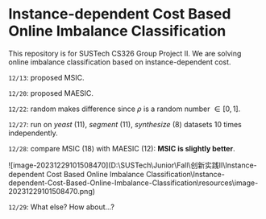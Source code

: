 # Instance-dependent Cost Based Online Imbalance Classification
 This repository is for SUSTech CS326 Group Project Ⅱ. We are solving online imbalance classification based on instance-dependent cost.

`12/13`: proposed MSIC.

`12/20`: proposed MAESIC.

`12/22`: random makes difference since $\rho$ is a random number $\in [0, 1]$.

`12/27`: run on *yeast* (11), *segment* (11), *synthesize* (8) datasets 10 times independently.

`12/28`: compare MSIC (18) with MAESIC (12): **MSIC is slightly better**.

 ![image-20231229101508470](D:\SUSTech\Junior\Fall\创新实践Ⅱ\Instance-dependent Cost Based Online Imbalance Classification\Instance-dependent-Cost-Based-Online-Imbalance-Classification\resources\image-20231229101508470.png)

`12/29`: What else? How about...?
